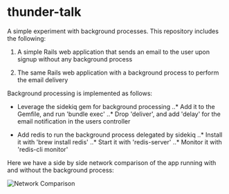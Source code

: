 # thunder-talk

A simple experiment with background processes. This repository includes the following:

1. A simple Rails web application that sends an email to the user upon signup without any background process

2. The same Rails web application with a background process to perform the email delivery

Background processing is implemented as follows:

* Leverage the sidekiq gem for background processing
..* Add it to the Gemfile, and run 'bundle exec'
..* Drop 'deliver', and add 'delay' for the email notification in the users controller

* Add redis to run the background process delegated by sidekiq
..* Install it with 'brew install redis'
..* Start it with 'redis-server'
..* Monitor it with 'redis-cli monitor'

Here we have a side by side network comparison of the app running with and without the background process:

![Network Comparison](./SideBySideComparison.png)
